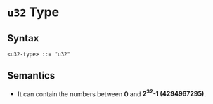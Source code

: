 # `u32` Type

## Syntax

```
<u32-type> ::= "u32"
```

## Semantics

- It can contain the numbers between **0** and **2<sup>32</sup>-1 (4294967295)**.
